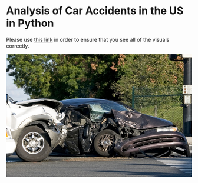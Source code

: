 # Analysis of Car Accidents in the US in Python

Please use [this link](https://nbviewer.org/github/sheldonkappel/us_car_accidents_mini_analysis/blob/main/us_accidents_EDA.ipynb) in order to ensure that you see all of the visuals correctly.

<img src = "car_accident.jpg" alt = "">
